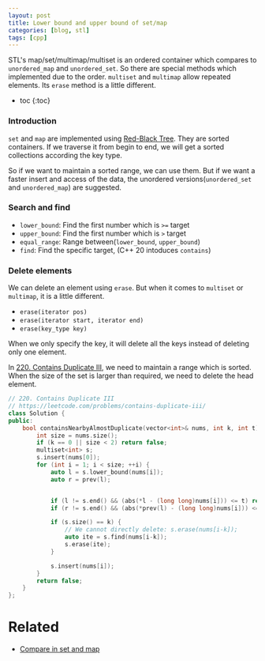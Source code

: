 ```yaml
---
layout: post
title: Lower bound and upper bound of set/map
categories: [blog, stl]
tags: [cpp]
---
```


STL's map/set/multimap/multiset is an ordered container which compares to `unordered_map` and
`unordered_set`. So there are special methods which implemented due to the order. `multiset`
and `multimap` allow repeated elements. Its `erase` method is a little different.

+ toc
{:toc}

### Introduction

`set` and `map` are implemented using [Red-Black Tree](https://en.wikipedia.org/wiki/Red%E2%80%93black_tree).
They are sorted containers. If we traverse it from begin to end, we will get a sorted collections
according the key type.

So if we want to maintain a sorted range, we can use them. But if we want a faster insert and
access of the data, the unordered versions(`unordered_set` and `unordered_map`) are
suggested.

### Search and find

+ `lower_bound`: Find the first number which is `>=` target
+ `upper_bound`: Find the first number which is `>` target
+ `equal_range`: Range between(`lower_bound`, `upper_bound`)
+ `find`: Find the specific target, (C++ 20 intoduces `contains`)

### Delete elements

We can delete an element using `erase`. But when it comes to `multiset` or `multimap`,
it is a little different.

+ `erase(iterator pos)`
+ `erase(iterator start, iterator end)`
+ `erase(key_type key)`

When we only specify the key, it will delete all the keys instead of deleting only one
element.

In [220. Contains Duplicate III](https://leetcode.com/problems/contains-duplicate-iii/),
we need to maintain a range which is sorted. When the size of the set is larger than
required, we need to delete the head element.

```cpp
// 220. Contains Duplicate III
// https://leetcode.com/problems/contains-duplicate-iii/
class Solution {
public:
    bool containsNearbyAlmostDuplicate(vector<int>& nums, int k, int t) {
        int size = nums.size();
        if (k == 0 || size < 2) return false;
        multiset<int> s;
        s.insert(nums[0]);
        for (int i = 1; i < size; ++i) {
            auto l = s.lower_bound(nums[i]);
            auto r = prev(l);


            if (l != s.end() && (abs(*l - (long long)nums[i])) <= t) return true;
            if (r != s.end() && (abs(*prev(l) - (long long)nums[i])) <= t) return true;

            if (s.size() == k) {
                // We cannot directly delete: s.erase(nums[i-k]);
                auto ite = s.find(nums[i-k]);
                s.erase(ite);
            }

            s.insert(nums[i]);
        }
        return false;
    }
};
```

# Related

+ [Compare in set and map](/blog/stl/cpp-set-compare.html)
